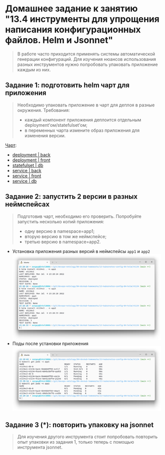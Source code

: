 # Домашнее задание к занятию "13.4 инструменты для упрощения написания конфигурационных файлов. Helm и Jsonnet"

> В работе часто приходится применять системы автоматической генерации конфигураций. Для изучения нюансов использования разных инструментов нужно попробовать упаковать приложение каждым из них.

## Задание 1: подготовить helm чарт для приложения

> Необходимо упаковать приложение в чарт для деплоя в разные окружения. Требования:
> * каждый компонент приложения деплоится отдельным deployment’ом/statefulset’ом;
> * в переменных чарта измените образ приложения для изменения версии.

[Чарт](./13-kubernetes-config-04-helm/nt134/):
- [ deployment | back ](./13-kubernetes-config-04-helm/nt134/templates/deployments/back.yml)
- [ deployment | front ](./13-kubernetes-config-04-helm/nt134/templates/deployments/front.yml)
- [ statefulset | db ](./13-kubernetes-config-04-helm/nt134/templates/statefulsets/db.yml)
- [ service | back ](./13-kubernetes-config-04-helm/nt134/templates/services/back.yml)
- [ service | front ](./13-kubernetes-config-04-helm/nt134/templates/services/front.yml)
- [ service | db ](./13-kubernetes-config-04-helm/nt134/templates/services/db.yml)

## Задание 2: запустить 2 версии в разных неймспейсах
> Подготовив чарт, необходимо его проверить. Попробуйте запустить несколько копий приложения:
> * одну версию в namespace=app1;
> * вторую версию в том же неймспейсе;
> * третью версию в namespace=app2.

* Установка приложения разных версий в неймспейсы `app1` и `app2`
    ![helm install](./media/13-4-helm_install.png)
* Поды после установки приложения
    ![helm install](./media/13-4-get_pods.png)
## Задание 3 (*): повторить упаковку на jsonnet

> Для изучения другого инструмента стоит попробовать повторить опыт упаковки из задания 1, только теперь с помощью инструмента jsonnet.
